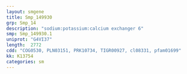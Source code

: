 ```yaml
---
layout: smgene
title: Smp_149930
grp: Smp_14
description: "sodium:potassium:calcium exchanger 6"
smp: Smp_149930.1
uniprot: "G4VI37"
length:  2772
cdd: "COG0530, PLN03151, PRK10734, TIGR00927, cl08331, pfam01699"
kk: K13754
categories: sm
---
```

